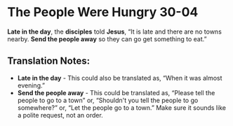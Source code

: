 The People Were Hungry 30-04
==============================


**Late in the day**, the **disciples** told **Jesus**, “It is late
and there are no towns nearby. **Send the people away** so they can go
get something to eat.”

Translation Notes:
------------------

-   **Late in the day** - This could also be translated as, “When it was
    almost evening.”
-   **Send the people away** - This could be translated as, “Please tell
    the people to go to a town” or, “Shouldn't you tell the people
    to go somewhere?” or, “Let the people go to a town.” Make sure
    it sounds like a polite request, not an order.

